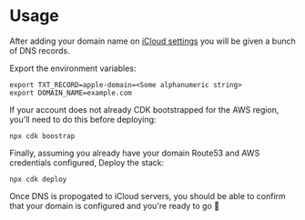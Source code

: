 # Usage

After adding your domain name on [iCloud settings](https://www.icloud.com/settings/) you will be given a bunch of DNS records.

Export the environment variables: 
```
export TXT_RECORD=apple-domain=<Some alphanumeric string>
export DOMAIN_NAME=example.com
```

If your account does not already CDK bootstrapped for the AWS region, you'll need to do this before deploying:
```
npx cdk boostrap
```

Finally, assuming you already have your domain Route53 and AWS credentials configured, Deploy the stack:
```
npx cdk deploy
```

Once DNS is propogated to iCloud servers, you should be able to confirm that your domain is configured and you're ready to go 🚀
